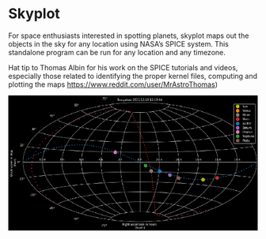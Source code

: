 # Skyplot
For space enthusiasts interested in spotting planets, skyplot maps out the objects in the sky for any location using NASA’s SPICE system. This standalone program can be run for any location and any timezone.

Hat tip to Thomas Albin for his work on the SPICE tutorials and videos, especially those related to identifying the proper kernel files, computing and plotting the maps https://www.reddit.com/user/MrAstroThomas)

![Screenshot](https://github.com/satishnarasimhan/skyplot/blob/main/BLR.png)
